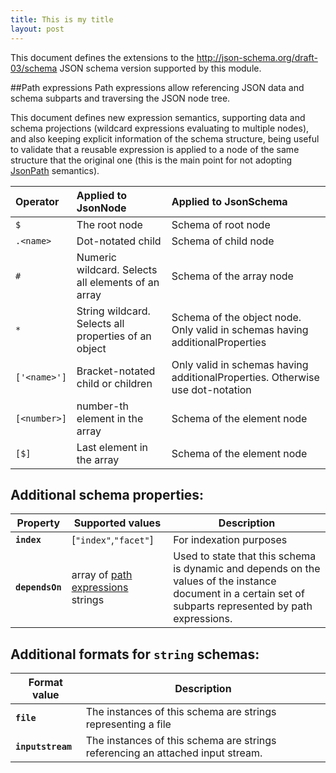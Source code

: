 ```yaml
---
title: This is my title
layout: post
---
```


This document defines the extensions to the http://json-schema.org/draft-03/schema JSON schema version supported by this module.

##Path expressions
Path expressions allow referencing JSON data and schema subparts and traversing the JSON node tree. 

This document defines new expression semantics, supporting data and schema projections (wildcard expressions evaluating to multiple nodes), and also keeping explicit information of the schema structure, being useful to validate that a reusable expression is applied to a node of the same structure that the original one (this is the main point for not adopting [JsonPath](https://github.com/jayway/JsonPath) semantics).

| Operator                  | Applied to JsonNode  | Applied to JsonSchema
| :------------------------ | :------------------- |:-------------------- |
| `$`                       | The root node        | Schema of root node |
| `.<name>`                 | Dot-notated child    | Schema of child node
| `#`                       | Numeric wildcard. Selects all elements of an array | Schema of the array node
| `*`                       | String wildcard. Selects all properties of an object | Schema of the object node. Only valid in schemas having additionalProperties
| `['<name>']` | Bracket-notated child or children | Only valid in schemas having additionalProperties. Otherwise use dot-notation |                                 |
| `[<number>]` | number-th element in the array                                            |Schema of the element node
| `[$]` | Last element in the array | Schema of the element node

## Additional schema properties:
|Property|Supported values| Description
|--------|----------------|------------
|**`index`**|[`"index"`,`"facet"`]| For indexation purposes
|**`dependsOn`**|array of [path expressions](#path-expressions) strings| Used to state that this schema is dynamic and depends on the values of the instance document in a certain set of subparts represented by path expressions.
## Additional formats for `string` schemas:
|Format value|Description
|--------|-----------
|**`file`**| The instances of this schema are strings representing a file
|**`inputstream`** | The instances of this schema are strings referencing an attached input stream.
